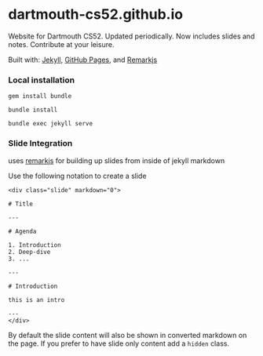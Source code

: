 # dartmouth-cs52.github.io

Website for Dartmouth CS52.  Updated periodically.  Now includes slides and notes. Contribute at your leisure.

Built with: [Jekyll](https://jekyllrb.com/), [GitHub Pages](https://pages.github.com/), and [Remarkjs](https://github.com/gnab/remark)

### Local installation

`gem install bundle`

`bundle install`

`bundle exec jekyll serve`


### Slide Integration

uses [remarkjs](https://github.com/gnab/remark) for building up slides from inside of jekyll markdown

Use the following notation to create a slide

```
<div class="slide" markdown="0">

# Title

---

# Agenda

1. Introduction
2. Deep-dive
3. ...

---

# Introduction

this is an intro

---
</div>
```

By default the slide content will also be shown in converted markdown on the page.  If you prefer to have slide only content add a `hidden` class.
